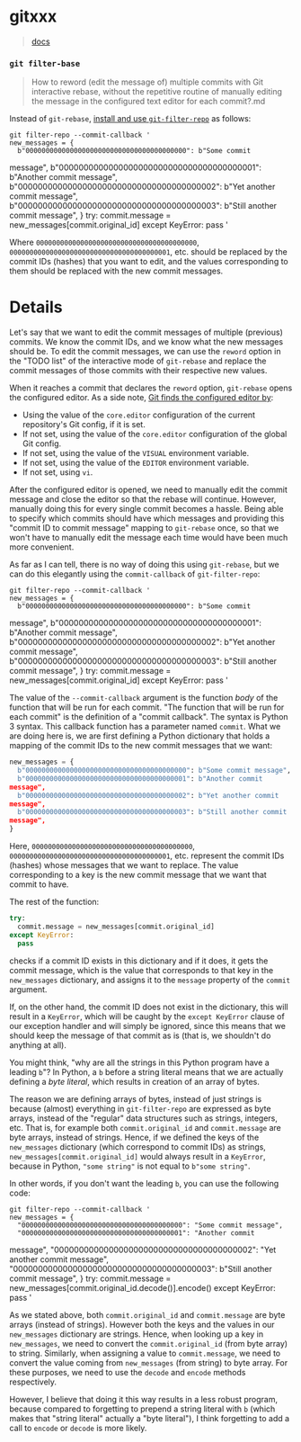 # gitxxx

> [docs](https://mirrors.edge.kernel.org/pub/software/scm/git/docs/git-fast-import.html)

### `git filter-base`

> How to reword (edit the message of) multiple commits with Git
> interactive rebase, without the repetitive routine of manually editing
> the message in the configured text editor for each commit?.md

Instead of `git-rebase`,
[install and use `git-filter-repo`](https://gist.github.com/ugultopu/120e87adbecfbb25084a348e70aa6cef)
as follows:

    git filter-repo --commit-callback '
    new_messages = {
      b"0000000000000000000000000000000000000000": b"Some commit

message", b"0000000000000000000000000000000000000001": b"Another commit
message", b"0000000000000000000000000000000000000002": b"Yet another
commit message", b"0000000000000000000000000000000000000003": b"Still
another commit message", } try: commit.message =
new_messages[commit.original_id] except KeyError: pass '

Where `0000000000000000000000000000000000000000`,
`0000000000000000000000000000000000000001`, etc. should be replaced by
the commit IDs (hashes) that you want to edit, and the values
corresponding to them should be replaced with the new commit messages.

# Details

Let's say that we want to edit the commit messages of multiple
(previous) commits. We know the commit IDs, and we know what the new
messages should be. To edit the commit messages, we can use the `reword`
option in the "TODO list" of the interactive mode of `git-rebase` and
replace the commit messages of those commits with their respective new
values.

When it reaches a commit that declares the `reword` option, `git-rebase`
opens the configured editor. As a side note,
[Git finds the configured editor by](https://git-scm.com/book/en/v2/Customizing-Git-Git-Configuration#_core_editor):

- Using the value of the `core.editor` configuration of the current
  repository's Git config, if it is set.
- If not set, using the value of the `core.editor` configuration of the
  global Git config.
- If not set, using the value of the `VISUAL` environment variable.
- If not set, using the value of the `EDITOR` environment variable.
- If not set, using `vi`.

After the configured editor is opened, we need to manually edit the
commit message and close the editor so that the rebase will continue.
However, manually doing this for every single commit becomes a hassle.
Being able to specify which commits should have which messages and
providing this "commit ID to commit message" mapping to `git-rebase`
once, so that we won't have to manually edit the message each time would
have been much more convenient.

As far as I can tell, there is no way of doing this using `git-rebase`,
but we can do this elegantly using the `commit-callback` of
`git-filter-repo`:

    git filter-repo --commit-callback '
    new_messages = {
      b"0000000000000000000000000000000000000000": b"Some commit

message", b"0000000000000000000000000000000000000001": b"Another commit
message", b"0000000000000000000000000000000000000002": b"Yet another
commit message", b"0000000000000000000000000000000000000003": b"Still
another commit message", } try: commit.message =
new_messages[commit.original_id] except KeyError: pass '

The value of the `--commit-callback` argument is the function _body_ of
the function that will be run for each commit. "The function that will
be run for each commit" is the definition of a "commit callback". The
syntax is Python 3 syntax. This callback function has a parameter named
`commit`. What we are doing here is, we are first defining a Python
dictionary that holds a mapping of the commit IDs to the new commit
messages that we want:

```python
new_messages = {
  b"0000000000000000000000000000000000000000": b"Some commit message",
  b"0000000000000000000000000000000000000001": b"Another commit
message",
  b"0000000000000000000000000000000000000002": b"Yet another commit
message",
  b"0000000000000000000000000000000000000003": b"Still another commit
message",
}
```

Here, `0000000000000000000000000000000000000000`,
`0000000000000000000000000000000000000001`, etc. represent the commit
IDs (hashes) whose messages that we want to replace. The value
corresponding to a key is the new commit message that we want that
commit to have.

The rest of the function:

```python
try:
  commit.message = new_messages[commit.original_id]
except KeyError:
  pass
```

checks if a commit ID exists in this dictionary and if it does, it gets
the commit message, which is the value that corresponds to that key in
the `new_messages` dictionary, and assigns it to the `message` property
of the `commit` argument.

If, on the other hand, the commit ID does not exist in the dictionary,
this will result in a `KeyError`, which will be caught by the
`except KeyError` clause of our exception handler and will simply be
ignored, since this means that we should keep the message of that commit
as is (that is, we shouldn't do anything at all).

You might think, "why are all the strings in this Python program have a
leading `b`"? In Python, a `b` before a string literal means that we are
actually defining a _byte literal_, which results in creation of an
array of bytes.

The reason we are defining arrays of bytes, instead of just strings is
because (almost) everything in `git-filter-repo` are expressed as byte
arrays, instead of the "regular" data structures such as strings,
integers, etc. That is, for example both `commit.original_id` and
`commit.message` are byte arrays, instead of strings. Hence, if we
defined the keys of the `new_messages` dictionary (which correspond to
commit IDs) as strings, `new_messages[commit.original_id]` would always
result in a `KeyError`, because in Python, `"some string"` is not equal
to `b"some string"`.

In other words, if you don't want the leading `b`, you can use the
following code:

    git filter-repo --commit-callback '
    new_messages = {
      "0000000000000000000000000000000000000000": "Some commit message",
      "0000000000000000000000000000000000000001": "Another commit

message", "0000000000000000000000000000000000000002": "Yet another
commit message", "0000000000000000000000000000000000000003": b"Still
another commit message", } try: commit.message =
new_messages[commit.original_id.decode()].encode() except KeyError: pass
'

As we stated above, both `commit.original_id` and `commit.message` are
byte arrays (instead of strings). However both the keys and the values
in our `new_messages` dictionary are strings. Hence, when looking up a
key in `new_messages`, we need to convert the `commit.original_id` (from
byte array) to string. Similarly, when assigning a value to
`commit.message`, we need to convert the value coming from
`new_messages` (from string) to byte array. For these purposes, we need
to use the `decode` and `encode` methods respectively.

However, I believe that doing it this way results in a less robust
program, because compared to forgetting to prepend a string literal with
`b` (which makes that "string literal" actually a "byte literal"), I
think forgetting to add a call to `encode` or `decode` is more likely.
